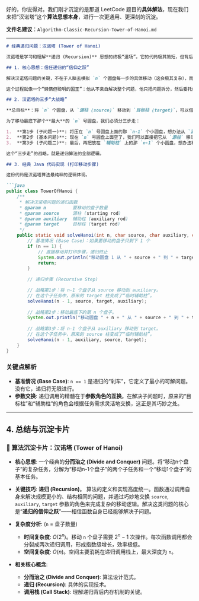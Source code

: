 好的，你说得对。我们刚才沉淀的是那道 LeetCode 题目的**具体解法**，现在我们来把“汉诺塔”这个**算法思想本身**，进行一次更通用、更深刻的沉淀。

**文件名建议**：`Algorithm-Classic-Recursion-Tower-of-Hanoi.md`

-----

````markdown
# 经典递归问题：汉诺塔 (Tower of Hanoi)

汉诺塔是学习和理解**递归 (Recursion)** 思想的终极“道场”。它的代码极其简短，但背后蕴含的“分而治之”和“抽象”的思维方式非常深刻。

## 1. 核心思想：信任递归的“信仰之跃”

解决汉诺塔问题的关键，不在于人脑去模拟 `n` 个圆盘每一步的具体移动（这会极其复杂），而在于将一个大问题，拆解成结构完全一样、但规模更小的子问题，并**信任**我们正在写的函数已经具备解决子问题的超能力。

这个过程就像一个“懒惰但聪明的国王”：他从不亲自解决整个问题，他只把问题拆分，然后委托给能力和他一样的“将军”去完成。

## 2. 汉诺塔的三步“大战略”

**总目标**：将 `n` 个圆盘，从 `源柱 (source)` 移动到 `目标柱 (target)`，可以借助 `辅助柱 (auxiliary)`。

为了移动最底下那个**最大**的 `n` 号圆盘，我们必须分三步走：

1.  **第1步 (子问题一)**: 将压在 `n` 号圆盘上面的那 `n-1` 个小圆盘，想办法从 `源柱` 移动到 `辅助柱`。
2.  **第2步 (基本问题)**: 现在 `n` 号圆盘上面空了，我们可以直接把它从 `源柱` 移动到 `目标柱`。
3.  **第3步 (子问题二)**: 最后，再把放在 `辅助柱` 上的那 `n-1` 个小圆盘，想办法移动到 `目标柱`。

这个“三步走”的战略，就是递归算法的全部逻辑。

## 3. 经典 Java 代码实现 (打印移动步骤)

这份代码是汉诺塔算法最纯粹的逻辑体现。

```java
public class TowerOfHanoi {
    /**
     * 解决汉诺塔问题的递归函数
     * @param n          要移动的盘子数量
     * @param source     源柱 (starting rod)
     * @param auxiliary  辅助柱 (auxiliary rod)
     * @param target     目标柱 (target rod)
     */
    public static void solveHanoi(int n, char source, char auxiliary, char target) {
        // 基准情况 (Base Case)：如果要移动的盘子只剩下 1 个
        if (n == 1) {
            // 直接移动并打印步骤，递归终止
            System.out.println("移动圆盘 1 从 " + source + " 到 " + target);
            return;
        }
        
        // 递归步骤 (Recursive Step)

        // 战略第1步：将 n-1 个盘子从 source 移动到 auxiliary。
        // 在这个子任务中，原来的 target 柱变成了“临时辅助柱”。
        solveHanoi(n - 1, source, target, auxiliary);
        
        // 战略第2步：移动最底下的第 n 个盘子。
        System.out.println("移动圆盘 " + n + " 从 " + source + " 到 " + target);
        
        // 战略第3步：将 n-1 个盘子从 auxiliary 移动到 target。
        // 在这个子任务中，原来的 source 柱变成了“临时辅助柱”。
        solveHanoi(n - 1, auxiliary, source, target);
    }
}
````

### 关键点解析

  - **基准情况 (Base Case)**: `n == 1` 是递归的“刹车”，它定义了最小的可解问题。没有它，递归将无限进行。
  - **参数交换**: 递归调用的精髓在于**参数角色的互换**。在解决子问题时，原来的“目标柱”和“辅助柱”的角色会根据任务需求灵活地交换，这正是其巧妙之处。

-----

## 4\. 总结与沉淀卡片

### 📝 算法沉淀卡片：汉诺塔 (Tower of Hanoi)

  - **核心思想**: 一个经典的**分而治之 (Divide and Conquer)** 问题。将“移动n个盘子”的复杂任务，分解为“移动n-1个盘子”的两个子任务和一个“移动1个盘子”的基本任务。

  - **关键技巧**: **递归 (Recursion)**。
    算法的定义和实现高度统一。函数通过调用自身来解决规模更小的、结构相同的问题，并通过巧妙地交换 `source`, `auxiliary`, `target` 参数的角色来完成复杂的移动逻辑。解决这类问题的核心是“**递归的信仰之跃**”——相信函数自身已经能够解决子问题。

  - **复杂度分析**: (`n` = 盘子数量)

      - **时间复杂度**: $O(2^n)$。移动 `n` 个盘子需要 $2^n - 1$ 次操作。每次函数调用都会分裂成两次递归调用，形成指数级增长，效率极低。
      - **空间复杂度**: $O(n)$。空间主要消耗在递归调用栈上，最大深度为 `n`。

  - **相关核心概念**:

      - **分而治之 (Divide and Conquer)**: 算法设计范式。
      - **递归 (Recursion)**: 具体的实现技术。
      - **调用栈 (Call Stack)**: 理解递归背后内存机制的关键。

<!-- end list -->

```
```
